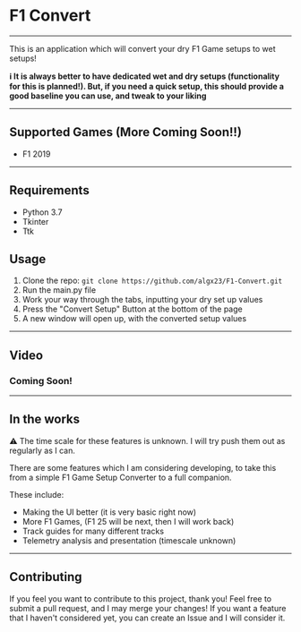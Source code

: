 # F1 Convert

---

This is an application which will convert your dry F1 Game setups to wet setups!

**:information_source: It is always better to have dedicated wet and dry setups (functionality for this is planned!). But, if you need a quick setup, this should provide a good baseline you can use, and tweak to your liking**

---

## Supported Games (More Coming Soon!!)

- F1 2019

---

## Requirements

- Python 3.7
- Tkinter
- Ttk

## Usage

1. Clone the repo:
   `git clone https://github.com/algx23/F1-Convert.git`
2. Run the main.py file
3. Work your way through the tabs, inputting your dry set up values
4. Press the "Convert Setup" Button at the bottom of the page
5. A new window will open up, with the converted setup values

---

## Video

### Coming Soon!

---

## In the works

:warning: The time scale for these features is unknown. I will try push them out as regularly as I can.

There are some features which I am considering developing, to take this from a simple F1 Game Setup Converter to a full companion.

These include:

- Making the UI better (it is very basic right now)
- More F1 Games, (F1 25 will be next, then I will work back)
- Track guides for many different tracks
- Telemetry analysis and presentation (timescale unknown)

---

## Contributing

If you feel you want to contribute to this project, thank you! Feel free to submit a pull request, and I may merge your changes!
If you want a feature that I haven't considered yet, you can create an Issue and I will consider it.
